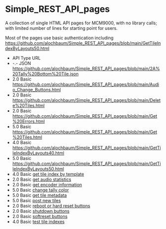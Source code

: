 # Simple_REST_API_pages
A collection of single HTML API pages for MCM9000, with no library calls; with limited number of lines for starting point for users.

Most of the pages use basic authentication including https://github.com/alochbaum/Simple_REST_API_pages/blob/main/GetTileIndexByLayouts50.html

* API Type URL
* -.- JSON   https://github.com/alochbaum/Simple_REST_API_pages/blob/main/2A%20Tally%20Bottom%20Tile.json
* 2.0 Basic  https://github.com/alochbaum/Simple_REST_API_pages/blob/main/Audio_Change_Buttons.html
* 2.0 Basic  https://github.com/alochbaum/Simple_REST_API_pages/blob/main/Delete%20Tiles.html
* 2.0 Basic  https://github.com/alochbaum/Simple_REST_API_pages/blob/main/Get%20Errors.html
* 5.0 Basic  https://github.com/alochbaum/Simple_REST_API_pages/blob/main/Get%20Tiles.html
* 4.0 Basic  https://github.com/alochbaum/Simple_REST_API_pages/blob/main/GetTileIndexByLayouts40.html
* 5.0 Basic  https://github.com/alochbaum/Simple_REST_API_pages/blob/main/GetTileIndexByLayouts50.html
* 4.0 Basic  [get tile index by template](https://github.com/alochbaum/Simple_REST_API_pages/blob/main/GetTileIndexByTemplate40.html)
* 2.0 Basic  [get audio statistics](https://github.com/alochbaum/Simple_REST_API_pages/blob/main/Get_Audio_Statistics.html)
* 2.0 Basic  [get encoder information](https://github.com/alochbaum/Simple_REST_API_pages/blob/main/Get_Encoder_Info.html)
* 5.0 Basic  [change tally color](https://github.com/alochbaum/Simple_REST_API_pages/blob/main/MCM%20API%20Example%20to%20Change%20Tally%20Color.html)
* 5.0 Basic  [get tile metadata](https://github.com/alochbaum/Simple_REST_API_pages/blob/main/MCM9000%20API%20Call%20to%20Get%20Tile%20Metadata.html)
* 5.0 Basic  [post new tiles](https://github.com/alochbaum/Simple_REST_API_pages/blob/main/Post%20New%20Tiles.html)
* 2.0 Basic  [reboot or hard reset buttons](https://github.com/alochbaum/Simple_REST_API_pages/blob/main/Reboot_or_hardReset_Buttons.html)
* 2.0 Basic  [shutdown buttons](https://github.com/alochbaum/Simple_REST_API_pages/blob/main/Shutdown_Buttons.html)
* 2.0 Basic  [softreset buttons](https://github.com/alochbaum/Simple_REST_API_pages/blob/main/SoftReset_Buttons.html)
* 4.0 Basic  [test tile indexes](https://github.com/alochbaum/Simple_REST_API_pages/blob/main/TestTileIndexs.html)